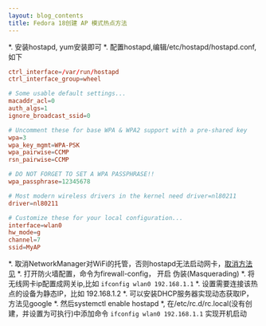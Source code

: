 ```yaml
---
layout: blog_contents
title: Fedora 18创建 AP 模式热点方法
---
```


*. 安装hostapd, yum安装即可
*. 配置hostapd,编辑/etc/hostapd/hostapd.conf,如下

```conf
ctrl_interface=/var/run/hostapd
ctrl_interface_group=wheel

# Some usable default settings...
macaddr_acl=0
auth_algs=1
ignore_broadcast_ssid=0

# Uncomment these for base WPA & WPA2 support with a pre-shared key
wpa=3
wpa_key_mgmt=WPA-PSK
wpa_pairwise=CCMP
rsn_pairwise=CCMP

# DO NOT FORGET TO SET A WPA PASSPHRASE!!
wpa_passphrase=12345678

# Most modern wireless drivers in the kernel need driver=nl80211
driver=nl80211

# Customize these for your local configuration...
interface=wlan0
hw_mode=g
channel=7
ssid=MyAP
```

*. 取消NetworkManager对WiFi的托管，否则hostapd无法启动网卡，[取消方法见](https://wiki.archlinux.org/index.php/Software_Access_Point#NetworkManager_is_interfering)
*. 打开防火墙配置，命令为firewall-config， 开启 伪装(Masquerading)
*. 将无线网卡ip配置成网关ip,比如 `ifconfig wlan0 192.168.1.1`
*. 设置需要连接该热点的设备为静态IP，比如 192.168.1.2
*. 可以安装DHCP服务器实现动态获取IP，方法见google
*. 然后systemctl enable hostapd
*, 在/etc/rc.d/rc.local(没有创建，并设置为可执行)中添加命令 `ifconfig wlan0 192.168.1.1` 实现开机启动
